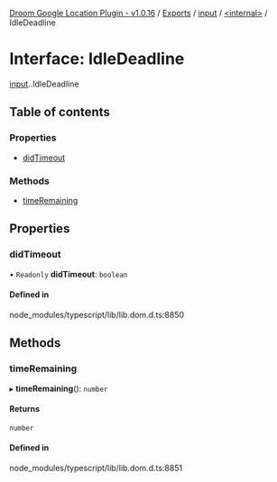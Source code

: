 [Droom Google Location Plugin - v1.0.16](../README.md) / [Exports](../modules.md) / [input](../modules/input.md) / [<internal\>](../modules/input._internal_.md) / IdleDeadline

# Interface: IdleDeadline

[input](../modules/input.md).[<internal>](../modules/input._internal_.md).IdleDeadline

## Table of contents

### Properties

- [didTimeout](input._internal_.IdleDeadline.md#didtimeout)

### Methods

- [timeRemaining](input._internal_.IdleDeadline.md#timeremaining)

## Properties

### didTimeout

• `Readonly` **didTimeout**: `boolean`

#### Defined in

node_modules/typescript/lib/lib.dom.d.ts:8850

## Methods

### timeRemaining

▸ **timeRemaining**(): `number`

#### Returns

`number`

#### Defined in

node_modules/typescript/lib/lib.dom.d.ts:8851
